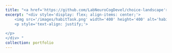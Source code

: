 ```yaml
---
title: "<a href='https://github.com/LabNeuroCogDevel/choice-landscape'> Habit Task Development </a>"
excerpt: "<div style='display: flex; align-items: center;'>
    <img src='/images/habitTask.png' width='400' height='400' alt='habit task' style='margin-right: 10px;'>
    <p style='text-align: justify;'>
    
</p>
</div> "
collection: portfolio
---
```

